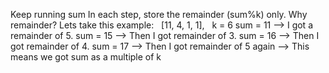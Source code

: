 Keep running sum
In each step, store the remainder (sum%k) only.
Why remainder?
Lets take this example:   [11,  4, 1, 1],   k = 6
sum = 11 --> I got a remainder of 5.
sum = 15 --> Then I got remainder of 3.
sum = 16 --> Then I got remainder of 4.
sum = 17 --> Then I got remainder of 5 again --> This means we got sum as a multiple of k